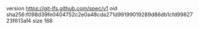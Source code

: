 version https://git-lfs.github.com/spec/v1
oid sha256:f098d39fe0404752c2e0a48cda271d99199019289d86db1cfd9982723f613af4
size 168
